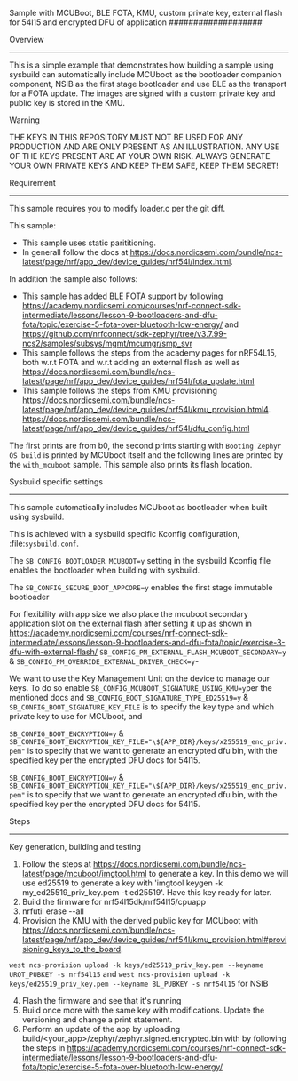 Sample with MCUBoot, BLE FOTA, KMU, custom private key, external flash for 54l15 and encrypted DFU of application
###################

Overview
********

This is a simple example that demonstrates how building a sample using sysbuild can automatically include MCUboot as the bootloader companion component, NSIB as the first stage bootloader and use BLE as the transport for a FOTA update. The images are signed with a custom private key and public key is stored in the KMU.

> [!WARNING]
> THE KEYS IN THIS REPOSITORY MUST NOT BE USED FOR ANY PRODUCTION AND ARE ONLY PRESENT AS AN ILLUSTRATION. ANY USE OF THE KEYS PRESENT ARE AT YOUR OWN RISK. ALWAYS GENERATE YOUR OWN PRIVATE KEYS AND KEEP THEM SAFE, KEEP THEM SECRET!

Requirement
********
This sample requires you to modify loader.c per the git diff.

This sample:
* This sample uses static parititioning. 
* In generall follow the docs at https://docs.nordicsemi.com/bundle/ncs-latest/page/nrf/app_dev/device_guides/nrf54l/index.html.

In addition the sample also follows:
* This sample has added BLE FOTA support by following https://academy.nordicsemi.com/courses/nrf-connect-sdk-intermediate/lessons/lesson-9-bootloaders-and-dfu-fota/topic/exercise-5-fota-over-bluetooth-low-energy/ and https://github.com/nrfconnect/sdk-zephyr/tree/v3.7.99-ncs2/samples/subsys/mgmt/mcumgr/smp_svr 
* This sample follows the steps from the academy pages for nRF54L15, both w.r.t FOTA and w.r.t adding an external flash as well as https://docs.nordicsemi.com/bundle/ncs-latest/page/nrf/app_dev/device_guides/nrf54l/fota_update.html 
* This sample follows the steps from KMU provisioning https://docs.nordicsemi.com/bundle/ncs-latest/page/nrf/app_dev/device_guides/nrf54l/kmu_provision.html4. https://docs.nordicsemi.com/bundle/ncs-latest/page/nrf/app_dev/device_guides/nrf54l/dfu_config.html 

The first prints are from b0, the second prints starting with  ``Booting Zephyr OS build`` is printed by MCUboot itself and the following lines are printed by the ``with_mcuboot`` sample.
This sample also prints its flash location.

Sysbuild specific settings
**************************

This sample automatically includes MCUboot as bootloader when built using
sysbuild.

This is achieved with a sysbuild specific Kconfig configuration,
:file:`sysbuild.conf`.

The ``SB_CONFIG_BOOTLOADER_MCUBOOT=y`` setting in the sysbuild Kconfig file
enables the bootloader when building with sysbuild.

The ``SB_CONFIG_SECURE_BOOT_APPCORE=y`` enables the first stage immutable bootloader

For flexibility with app size we also place the mcuboot secondary application slot on the external
flash after setting it up as shown in https://academy.nordicsemi.com/courses/nrf-connect-sdk-intermediate/lessons/lesson-9-bootloaders-and-dfu-fota/topic/exercise-3-dfu-with-external-flash/
``SB_CONFIG_PM_EXTERNAL_FLASH_MCUBOOT_SECONDARY=y`` & ``SB_CONFIG_PM_OVERRIDE_EXTERNAL_DRIVER_CHECK=y``-

We want to use the Key Management Unit on the device to manage our keys. To do so enable ``SB_CONFIG_MCUBOOT_SIGNATURE_USING_KMU=y``per the mentioned docs and 
``SB_CONFIG_BOOT_SIGNATURE_TYPE_ED25519=y`` & ``SB_CONFIG_BOOT_SIGNATURE_KEY_FILE`` is to specify the key type and which private key to use for MCUboot, and

``SB_CONFIG_BOOT_ENCRYPTION=y`` & ``SB_CONFIG_BOOT_ENCRYPTION_KEY_FILE="\${APP_DIR}/keys/x255519_enc_priv.pem"`` is to specify that we want to generate an encrypted dfu bin, 
with the specified key per the encrypted DFU docs for 54l15.

``SB_CONFIG_BOOT_ENCRYPTION=y`` & ``SB_CONFIG_BOOT_ENCRYPTION_KEY_FILE="\${APP_DIR}/keys/x255519_enc_priv.pem"`` is to specify that we want to generate an encrypted dfu bin, 
with the specified key per the encrypted DFU docs for 54l15.

Steps 
**************************
Key generation, building and testing

1. Follow the steps at https://docs.nordicsemi.com/bundle/ncs-latest/page/mcuboot/imgtool.html to generate a key. In this demo we will use ed25519 to generate a key with 'imgtool keygen -k my_ed25519_priv_key.pem -t ed25519'. Have this key ready for later.
2. Build the firmware for nrf54l15dk/nrf54l15/cpuapp
3. nrfutil erase --all 
3. Provision the KMU with the derived public key for MCUboot with https://docs.nordicsemi.com/bundle/ncs-latest/page/nrf/app_dev/device_guides/nrf54l/kmu_provision.html#provisioning_keys_to_the_board.

``west ncs-provision upload -k keys/ed25519_priv_key.pem --keyname UROT_PUBKEY -s nrf54l15`` and ``west ncs-provision upload -k keys/ed25519_priv_key.pem --keyname BL_PUBKEY -s nrf54l15`` for NSIB

4. Flash the firmware and see that it's running
5. Build once more with the same key with modifications. Update the versioning and change a print statement.
6. Perform an update of the app by uploading build/<your_app>/zephyr/zephyr.signed.encrypted.bin with by following the steps in https://academy.nordicsemi.com/courses/nrf-connect-sdk-intermediate/lessons/lesson-9-bootloaders-and-dfu-fota/topic/exercise-5-fota-over-bluetooth-low-energy/ 


